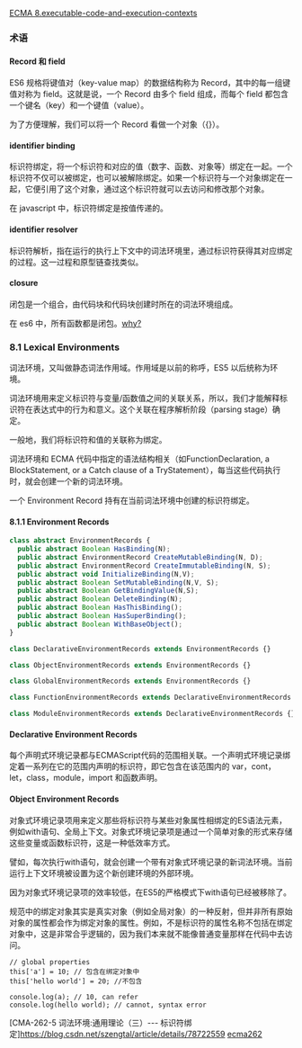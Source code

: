 [ECMA 8.executable-code-and-execution-contexts](https://www.ecma-international.org/ecma-262/6.0/#sec-executable-code-and-execution-contexts)

### 术语
#### Record 和 field
ES6 规格将键值对（key-value map）的数据结构称为 Record，其中的每一组键值对称为 field。这就是说，一个 Record 由多个 field 组成，而每个 field 都包含一个键名（key）和一个键值（value）。

为了方便理解，我们可以将一个 Record 看做一个对象（{}）。

#### identifier binding
标识符绑定，将一个标识符和对应的值（数字、函数、对象等）绑定在一起。一个标识符不仅可以被绑定，也可以被解除绑定。如果一个标识符与一个对象绑定在一起，它便引用了这个对象，通过这个标识符就可以去访问和修改那个对象。

在 javascript 中，标识符绑定是按值传递的。

#### identifier resolver
标识符解析，指在运行的执行上下文中的词法环境里，通过标识符获得其对应绑定的过程。这一过程和原型链查找类似。

#### closure
闭包是一个组合，由代码块和代码块创建时所在的词法环境组成。

在 es6 中，所有函数都是闭包。[why?](https://tc39.es/ecma262/#sec-function-definitions-runtime-semantics-evaluation)


### 8.1 Lexical Environments
词法环境，又叫做静态词法作用域。作用域是以前的称呼，ES5 以后统称为环境。

词法环境用来定义标识符与变量/函数值之间的关联关系，所以，我们才能解释标识符在表达式中的行为和意义。这个关联在程序解析阶段（parsing stage）确定。

一般地，我们将标识符和值的关联称为绑定。

词法环境和 ECMA 代码中指定的语法结构相关（如FunctionDeclaration, a BlockStatement, or a Catch clause of a TryStatement），每当这些代码执行时，就会创建一个新的词法环境。

一个 Environment Record 持有在当前词法环境中创建的标识符绑定。

#### 8.1.1 Environment Records
````ts
class abstract EnvironmentRecords {
  public abstract Boolean HasBinding(N);
  public abstract EnvironmentRecord CreateMutableBinding(N, D);
  public abstract EnvironmentRecord CreateImmutableBinding(N, S);
  public abstract void InitializeBinding(N,V);
  public abstract Boolean SetMutableBinding(N,V, S);
  public abstract Boolean GetBindingValue(N,S);
  public abstract Boolean DeleteBinding(N);
  public abstract Boolean HasThisBinding();
  public abstract Boolean HasSuperBinding();
  public abstract Boolean WithBaseObject();
}

class DeclarativeEnvironmentRecords extends EnvironmentRecords {}

class ObjectEnvironmentRecords extends EnvironmentRecords {}

class GlobalEnvironmentRecords extends EnvironmentRecords {}

class FunctionEnvironmentRecords extends DeclarativeEnvironmentRecords {}

class ModuleEnvironmentRecords extends DeclarativeEnvironmentRecords {}

````
#### Declarative Environment Records
每个声明式环境记录都与ECMAScript代码的范围相关联。一个声明式环境记录绑定着一系列在它的范围内声明的标识符，即它包含在该范围内的 var，cont，let，class，module，import 和函数声明。


#### Object Environment Records
对象式环境记录项用来定义那些将标识符与某些对象属性相绑定的ES语法元素，例如with语句、全局上下文。对象式环境记录项是通过一个简单对象的形式来存储这些变量或函数标识符，这是一种低效率方式。

譬如，每次执行with语句，就会创建一个带有对象式环境记录的新词法环境。当前运行上下文环境被设置为这个新创建环境的外部环境。

因为对象式环境记录项的效率较低，在ES5的严格模式下with语句已经被移除了。

规范中的绑定对象其实是真实对象（例如全局对象）的一种反射，但并非所有原始对象的属性都会作为绑定对象的属性。例如，不是标识符的属性名称不包括在绑定对象中，这是非常合乎逻辑的，因为我们本来就不能像普通变量那样在代码中去访问。
````
// global properties
this['a'] = 10; // 包含在绑定对象中
this['hello world'] = 20; //不包含
 
console.log(a); // 10, can refer
console.log(hello world); // cannot, syntax error
````


[CMA-262-5 词法环境:通用理论（三）--- 标识符绑定]https://blog.csdn.net/szengtal/article/details/78722559
[ecma262](https://tc39.es/ecma262/)